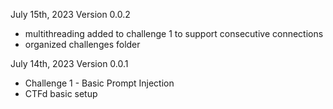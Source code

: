 
July 15th, 2023
Version 0.0.2
- multithreading added to challenge 1 to support consecutive connections
- organized challenges folder

July 14th, 2023
Version 0.0.1
- Challenge 1 - Basic Prompt Injection
- CTFd basic setup